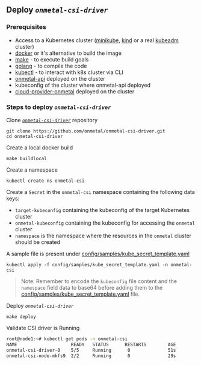 ## Deploy *`onmetal-csi-driver`* 
### Prerequisites
- Access to a Kubernetes cluster ([minikube](https://minikube.sigs.k8s.io/docs/), [kind](https://kind.sigs.k8s.io/) or a real [kubeadm](https://kubernetes.io/docs/setup/production-environment/tools/kubeadm/install-kubeadm/) cluster)
- [docker](https://docs.docker.com/get-docker/) or it's alternative to build the image 
- [make](https://www.gnu.org/software/make/) - to execute build goals
- [golang](https://golang.org/) - to compile the code
- [kubectl](https://kubernetes.io/docs/tasks/tools/install-kubectl/) - to interact with k8s cluster via CLI
- [onmetal-api](https://github.com/onmetal/onmetal-api/) deployed on the cluster
- kubeconfig of the cluster where onmetal-api deployed
- [cloud-provider-onmetal](https://github.com/onmetal/cloud-provider-onmetal/) deployed on the cluster


    
### Steps to deploy *`onmetal-csi-driver`*
Clone [*`onmetal-csi-driver`*](https://github.com/onmetal/onmetal-csi-driver) repository

```shell
git clone https://github.com/onmetal/onmetal-csi-driver.git
cd onmetal-csi-driver
```
Create a local docker build
```
make buildlocal
```
Create a namespace
```
kubectl create ns onmetal-csi
```
Create a `Secret` in the `onmetal-csi` namespace containing the following data keys: 
- `target-kubeconfig`  containing the kubeconfig of the target Kubernetes cluster
- `onmetal-kubeconfig` containing the kubeconfig for accessing the `onmetal` cluster
- `namespace` is the namespace where the resources in the `onmetal` cluster should be created

A sample file is present under [config/samples/kube_secret_template.yaml](https://github.com/onmetal/onmetal-csi-driver/blob/main/config/samples/kube_secret_template.yaml)
```
kubectl apply -f config/samples/kube_secret_template.yaml -n onmetal-csi
```
> Note: Remember to encode the `kubeconfig` file content and the `namespace` field data to base64 before adding them to the [config/samples/kube_secret_template.yaml](https://github.com/onmetal/onmetal-csi-driver/blob/main/config/samples/kube_secret_template.yaml) file.


Deploy *`onmetal-csi-driver`*
```
make deploy
```
Validate CSI driver is Running

```bash
root@node1:~# kubectl get pods -n onmetal-csi
NAME                    READY   STATUS      RESTARTS        AGE
onmetal-csi-driver-0    5/5     Running      0              51s
onmetal-csi-node-mkfs9  2/2     Running      0              29s
```


